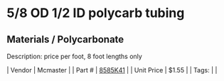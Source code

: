 # 5/8 OD 1/2 ID polycarb tubing
## Materials / Polycarbonate
Description: 	price per foot, 8 foot lengths only 

| Vendor | Mcmaster | 
| Part # | [8585K41](https://www.mcmaster.com/#8585K41) | 
| Unit Price | $1.55 | 
| Tags: |  | 
